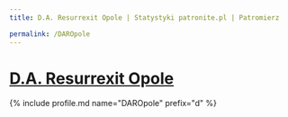 ```yaml
---
title: D.A. Resurrexit Opole | Statystyki patronite.pl | Patromierz

permalink: /DAROpole
---
```


# [D.A. Resurrexit Opole](https://patronite.pl/DAROpole)

{% include profile.md name="DAROpole" prefix="d" %}
